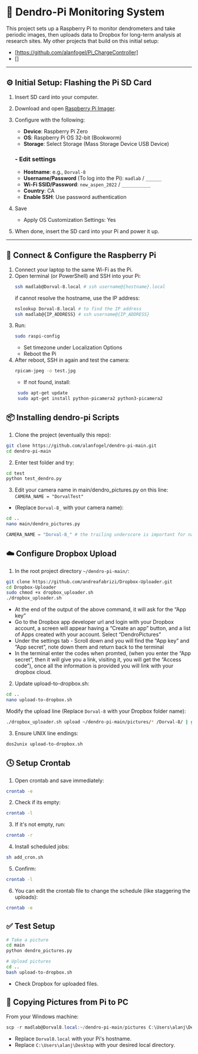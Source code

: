 # 🌲 Dendro-Pi Monitoring System

This project sets up a Raspberry Pi to monitor dendrometers and take periodic images, then uploads data to Dropbox for long-term analysis at research sites.
My other projects that build on this initial setup:
- [https://github.com/alanfogel/Pi_ChargeController]
- []

---

## ⚙️ Initial Setup: Flashing the Pi SD Card

1. Insert SD card into your computer.
2. Download and open [Raspberry Pi Imager](https://www.raspberrypi.com/software/).
3. Configure with the following:
   - **Device**: Raspberry Pi Zero
   - **OS**: Raspberry Pi OS 32-bit (Bookworm)
   - **Storage**: Select Storage (Mass Storage Device USB Device)
   ### - Edit settings
   - **Hostname**: e.g., `Dorval-8`
   - **Username/Password** (To log into the Pi): `madlab` / `______`
   - **Wi-Fi SSID/Password**: `new_aspen_2022` / `___________`
   - **Country**: CA
   - **Enable SSH**: Use password authentication
4. Save
    - Apply OS Customization Settings: Yes

5. When done, insert the SD card into your Pi and power it up.

---

## 🔌 Connect & Configure the Raspberry Pi

1. Connect your laptop to the same Wi-Fi as the Pi.
2. Open terminal (or PowerShell) and SSH into your Pi:
   ```bash
   ssh madlab@Dorval-8.local # ssh username@{hostname}.local
   ```
   if cannot resolve the hostname, use the IP address:
   ```bash
   nslookup Dorval-8.local # to find the IP address
   ssh madlab@{IP_ADDRESS} # ssh username@{IP_ADDRESS}
   ```
3. Run:
    ```bash
    sudo raspi-config
    ```
    - Set timezone under Localization Options
    - Reboot the Pi
4. After reboot, SSH in again and test the camera:
   ```bash
   rpicam-jpeg -o test.jpg
   ```
   - If not found, install:
   ```bash
    sudo apt-get update
    sudo apt-get install python-picamera2 python3-picamera2
   ``` 

## 📦 Installing dendro-pi Scripts

1. Clone the project (eventually this repo):
````bash
git clone https://github.com/alanfogel/dendro-pi-main.git
cd dendro-pi-main
````
2. Enter test folder and try:
```bash
cd test
python test_dendro.py
```
3. Edit your camera name in main/dendro_pictures.py on this line: ```CAMERA_NAME = "DorvalTest"```
- (Replace `Dorval-8_` with your camera name):
```bash
cd ..
nano main/dendro_pictures.py
```
```python
CAMERA_NAME = "Dorval-8_" # the trailing underscore is important for namining the files
```

## ☁️ Configure Dropbox Upload

1. In the root project directory ```~/dendro-pi-main/```:
```bash
git clone https://github.com/andreafabrizi/Dropbox-Uploader.git
cd Dropbox-Uploader
sudo chmod +x dropbox_uploader.sh
./dropbox_uploader.sh
```
- At the end of the output of the above command, it will ask for the “App key”
- Go to the Dropbox app developer url and login with your Dropbox account, a screen will appear having a “Create an app” button, and a list of Apps created with your account. Select “DendroPictures”
-	Under the settings tab - Scroll down and you will find the “App key” and “App secret”, note down them and return back to the terminal
-	In the terminal enter the codes when promted, (when you enter the “App secret”, then it will give you a link, visiting it, you will get the “Access code”), once all the information is provided you will link with your dropbox cloud.

2. Update upload-to-dropbox.sh:
```bash
cd ..
nano upload-to-dropbox.sh
```
Modify the upload line (Replace `Dorval-8` with your Dropbox folder name):
```bash
./dropbox_uploader.sh upload ~/dendro-pi-main/pictures/* /Dorval-8/ | grep "file exists with the same hash" > already_uploaded.txt
```

3. Ensure UNIX line endings:
```bash
dos2unix upload-to-dropbox.sh
```


## 🕓 Setup Crontab
1. Open crontab and save immediately:
```bash
crontab -e
```

2. Check if its empty:
```bash
crontab -l
```
3. If it's not empty, run:
```bash
crontab -r
```
4. Install scheduled jobs:
```bash
sh add_cron.sh
```
5. Confirm:
```bash
crontab -l
```
6. You can edit the crontab file to change the schedule (like staggering the uploads):
```bash
crontab -e
```

## ✅ Test Setup
```bash
# Take a picture
cd main
python dendro_pictures.py

# Upload pictures
cd ..
bash upload-to-dropbox.sh
```
- Check Dropbox for uploaded files.


## 📁 Copying Pictures from Pi to PC

From your Windows machine:

```powershell
scp -r madlab@Dorval8.local:~/dendro-pi-main/pictures C:\Users\alanj\Desktop
```
- Replace `Dorval8.local` with your Pi's hostname.
- Replace `C:\Users\alanj\Desktop` with your desired local directory.
